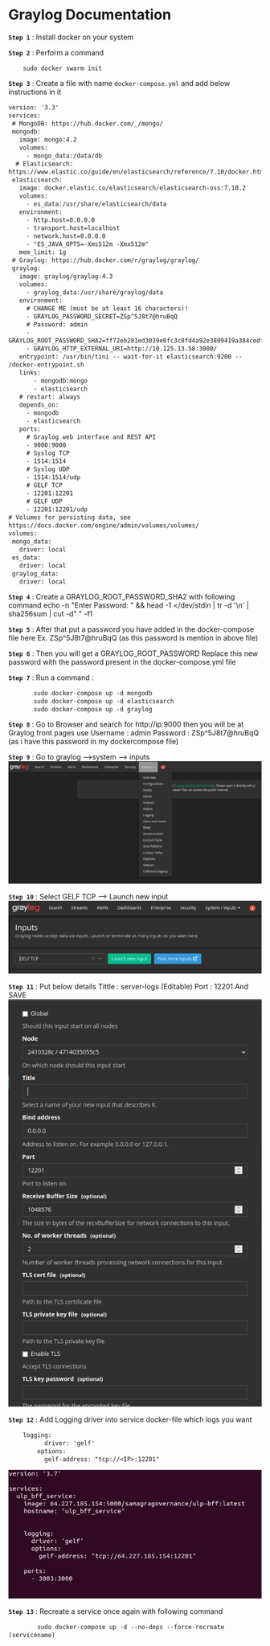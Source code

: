 
# Graylog Documentation 

**`Step 1`** : Install docker on your system 

**`Step 2`** : Perform a command 
```
    sudo docker swarm init
```
**`Step 3`** : Create a file with name `docker-compose.yml`  and add below instructions in it 

```
version: '3.3'
services:
 # MongoDB: https://hub.docker.com/_/mongo/
 mongodb:
   image: mongo:4.2
   volumes:
     - mongo_data:/data/db
  # Elasticsearch: https://www.elastic.co/guide/en/elasticsearch/reference/7.10/docker.html
 elasticsearch:
   image: docker.elastic.co/elasticsearch/elasticsearch-oss:7.10.2
   volumes:
     - es_data:/usr/share/elasticsearch/data
   environment:
     - http.host=0.0.0.0
     - transport.host=localhost
     - network.host=0.0.0.0
     - "ES_JAVA_OPTS=-Xms512m -Xmx512m"
   mem_limit: 1g
 # Graylog: https://hub.docker.com/r/graylog/graylog/
 graylog:
   image: graylog/graylog:4.3
   volumes:
     - graylog_data:/usr/share/graylog/data
   environment:
     # CHANGE ME (must be at least 16 characters)!
     - GRAYLOG_PASSWORD_SECRET=ZSp^5J8t7@hruBqQ
     # Password: admin
     - GRAYLOG_ROOT_PASSWORD_SHA2=ff72eb281ed3039e0fc3c8fd4a92e3809419a384cedff152ba518104d109ed9b
     - GRAYLOG_HTTP_EXTERNAL_URI=http://10.125.13.58:3000/
   entrypoint: /usr/bin/tini -- wait-for-it elasticsearch:9200 --  /docker-entrypoint.sh
   links:
       - mongodb:mongo
       - elasticsearch
   # restart: always
   depends_on:
     - mongodb
     - elasticsearch
   ports:
     # Graylog web interface and REST API
     - 9000:9000
     # Syslog TCP
     - 1514:1514
     # Syslog UDP
     - 1514:1514/udp
     # GELF TCP
     - 12201:12201
     # GELF UDP
     - 12201:12201/udp
# Volumes for persisting data, see https://docs.docker.com/engine/admin/volumes/volumes/
volumes:
 mongo_data:
   driver: local
 es_data:
   driver: local
 graylog_data:
   driver: local
```

**`Step 4`** : Create a GRAYLOG_ROOT_PASSWORD_SHA2 with following command 
echo -n "Enter Password: " && head -1 </dev/stdin | tr -d '\n' | sha256sum | cut -d" " -f1

**`Step 5`** : 
After that put a password you have added in the docker-compose file here 
Ex. ZSp^5J8t7@hruBqQ (as this password is mention in above file)

**`Step 6`** : Then you will get a GRAYLOG_ROOT_PASSWORD Replace this new password with the password present in the docker-compose.yml file

**`Step 7`** : 
	Run a command : 	
 ```      
        sudo docker-compose up -d mongodb
        sudo docker-compose up -d elasticsearch
        sudo docker-compose up -d graylog
```

**`Step 8`** : 
	Go to Browser and search for http://ip:9000 then you will be at Graylog front pages use 
Username : admin
Password : ZSp^5J8t7@hruBqQ (as i have this password in my dockercompose file)




**`Step 9`** : 
	Go to graylog —>system —> inputs
  ![graylog_image](../../static/graylog%20images/image1.png)


**`Step 10`** : 
	Select GELF TCP —> Launch new input
![graylog_image2](../../static/graylog%20images/image2.png)

**`Step 11`** : 
	Put below details 
	Tittle : server-logs (Editable)
	Port : 12201
	And SAVE
![graylog_image2](../../static/graylog%20images/image3.png)

**`Step 12`** : 
	Add Logging driver into service docker-file which logs you want 

```
	logging:
      	  driver: 'gelf'
        options:
          gelf-address: "tcp://<IP>:12201"
```
![graylog_image2](../../static/graylog%20images/image4.png)

**`Step 13`** :  Recreate a service once again with following command 

            sudo docker-compose up -d --no-deps --force-recreate (servicename)

